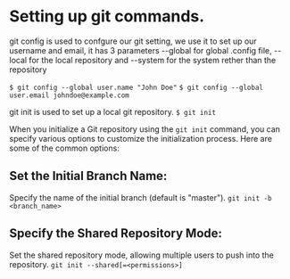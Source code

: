# Setting up git commands.

git config is used to confgure our git setting, we use it to set up our username and email, it has 3 parameters --global for global .config file, --local for the local repository and --system for the system rether than the repository

`$ git config --global user.name "John Doe"`
`$ git config --global user.email johndoe@example.com`

git init is used to set up a local git repository.
`$ git init` 

When you initialize a Git repository using the `git init` command, you can specify various options to customize the initialization process. Here are some of the common options:

## Set the Initial Branch Name:

Specify the name of the initial branch (default is "master").
`git init -b <branch_name>`
## Specify the Shared Repository Mode:

Set the shared repository mode, allowing multiple users to push into the repository.
`git init --shared[=<permissions>]`